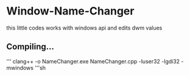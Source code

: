 # Window-Name-Changer
this little codes works with windows api and edits dwm values
## Compiling...
'''
clang++ -o NameChanger.exe NameChanger.cpp -luser32 -lgdi32 -mwindows
'''sh
